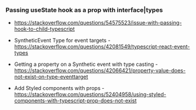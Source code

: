 ### Passing useState hook as a prop with interface|types

- https://stackoverflow.com/questions/54575523/issue-with-passing-hook-to-child-typescript

- SyntheticEvent Type for event targets - https://stackoverflow.com/questions/42081549/typescript-react-event-types

- Getting a property on a Synthetic event with type casting - https://stackoverflow.com/questions/42066421/property-value-does-not-exist-on-type-eventtarget

- Add Styled components with props - https://stackoverflow.com/questions/52404958/using-styled-components-with-typescript-prop-does-not-exist
